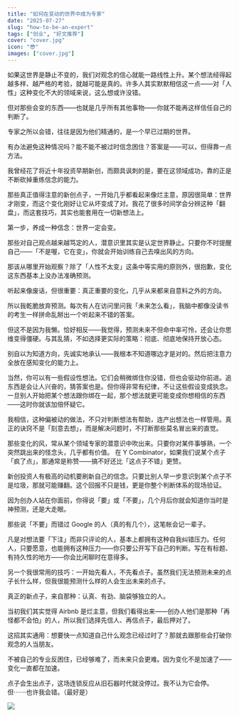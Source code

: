 ```yaml
---
title: "如何在变动的世界中成为专家"
date: "2025-07-27"
slug: "how-to-be-an-expert"
tags: ["创业", "好文推荐"]
cover: "cover.jpg"
icon: "😎"
images: ["cover.jpg"]
---
```

如果这世界是静止不变的，我们对观念的信心就能一路线性上升。某个想法经得起越多样、越严格的考验，就越可能是真的。许多人其实默默相信这一点——对「人性」这种变化不大的领域来说，这么想或许没错。



但对那些会变的东西——也就是几乎所有其他事物——你就不能再这样信任自己的判断了。



专家之所以会错，往往是因为他们精通的，是一个早已过期的世界。



有办法避免这种情况吗？能不能不被过时信念困住？答案是——可以，但得靠一点方法。



我曾经花了将近十年投资早期新创，而颇具讽刺的是，要在这领域成功，靠的正是不断砍掉重练信念的能力。



那些真正值得注意的新创点子，一开始几乎都看起来像烂主意，原因很简单：世界才刚变，而这个变化刚好让它从坏变成了对。我花了很多时间学会分辨这种「翻盘」，而这套技巧，其实也能套用在一切新想法上。



第一步，养成一种信念：世界一定会变。



那些对自己观点越来越笃定的人，潜意识里其实是认定世界静止。只要你不时提醒自己——「不是喔，它在变」，你就会开始训练自己去嗅出风的方向。



那该从哪里开始观察？除了「人性不太变」这条中等实用的原则外，很抱歉，变化这东西基本上没办法准确预测。



听起来像废话，但很重要：真正重要的变化，几乎从来都来自意料之外的方向。



所以我乾脆放弃预测。每次有人在访问里问我「未来怎么看」，我脑中都像没读书的考生一样拼命乱掰出一个听起来不错的答案。



但这不是因为我懒。恰好相反——我觉得，预测未来不但命中率可怜，还会让你思维变得僵硬。与其乱猜，不如选择更实际的策略：彻底、彻底地保持开放心态。



别自以为知道方向，先诚实地承认——我根本不知道哪边才是对的。然后把注意力全放在感知变化的能力上。



当然，你可以有一些假设性想法。它们会稍微绑住你没错，但也会驱动你前进。追东西是会让人兴奋的，猜答案也是。但你得非常有纪律，不让这些假设变成执念。
一旦别人开始把某个想法跟你绑在一起，那个想法就更可能变成你想相信的东西——这时你就该加倍怀疑它。



我相信，这种偏被动的做法，不只对判断想法有帮助，连产出想法也一样管用。真正的诀窍不是「刻意去想」，而是解决问题时，不打断那些莫名冒出来的直觉。



那些变化的风，常从某个领域专家的潜意识中吹出来。只要你对某件事够熟，一个突然跳出来的怪念头，几乎都有价值。
在 Y Combinator，如果我们说某个点子「疯了点」，那通常是称赞——搞不好还比「这点子不错」更赞。



新创投资人有极高的动机要刷新自己的信念。只要比别人早一步意识到某个点子不是垃圾，那就可能赚翻。这个回报不只是钱，更是你整个判断体系的现场验证。



因为创办人站在你面前，你得说「要」或「不要」，几个月后你就会知道你当时是神预测，还是大走眼。



那些说「不要」而错过 Google 的人（真的有几个），这笔帐会记一辈子。



凡是对想法要「下注」而非只评论的人，基本上都拥有这种自我纠错压力。任何人，只要愿意，也能拥有这种压力——你只要公开写下自己的判断。写在有标题、有持久性的地方——你会比闲聊时在意得多。



另一个我很常用的技巧：一开始先看人，不先看点子。虽然我们无法预测未来的点子长什么样，但我很能预测什么样的人会生出未来的点子。



真正的新点子，来自那种：认真、有劲、脑袋够独立的人。



当初我们其实觉得 Airbnb 是烂主意，但我们看得出来——创办人他们是那种「再怪都不会怕」的人，所以我们选择先信人、再信点子，最后押对了。



这招其实通用：想要快一点知道自己什么观念已经过时了？那就去跟那些会打破你观念的人当朋友。



不被自己的专业反困住，已经够难了，而未来只会更难。因为变化不是加速了——变化一直都在加速。



点子会生出点子，这场连锁反应从旧石器时代就没停过。我不认为它会停。
但⋯⋯也许我会错。（最好是）




![](https://prod-files-secure.s3.us-west-2.amazonaws.com/112d0858-5090-4d34-a606-b75eb8d65fd2/46476355-9cf3-4e99-9b7a-3531bc426380/1000202064.png?X-Amz-Algorithm=AWS4-HMAC-SHA256&X-Amz-Content-Sha256=UNSIGNED-PAYLOAD&X-Amz-Credential=ASIAZI2LB46672IKO4XB%2F20250912%2Fus-west-2%2Fs3%2Faws4_request&X-Amz-Date=20250912T221118Z&X-Amz-Expires=3600&X-Amz-Security-Token=IQoJb3JpZ2luX2VjEL3%2F%2F%2F%2F%2F%2F%2F%2F%2F%2FwEaCXVzLXdlc3QtMiJHMEUCIQCSeE4uj4GrcEZoNJNwO%2FUfwb5sYjnAqQM5wKwfBeyqEgIgFOrPz9TSaiepPMASxh%2Fi8St3Wk40iK8rwgrsz82ASu0q%2FwMINhAAGgw2Mzc0MjMxODM4MDUiDD4sxmlHx2VACdv8EyrcAxHvEXoSF8uw37aRt%2BOxkfpz5UFEo71ag6wZDRn%2BhyxaA6Gu3XFy1TeaSTm3V52ThxbU3tCn%2B9W5m5RYiN3dysIY%2FMB1W%2F8NZCSarOnLo0xP5L8opatxcPxprALeXGdfH%2BwYSpJgvcUB5iZcolOf5aSz6hl3PkW6ED4ZcY%2BztrpQhJGwJj0pUdyuEUJ4Zc%2FcICZxgwcmSQ70Q8yeduRGaTIYOUxcQzHmspfp18K7ZzUNjxAWMcgiGHIV%2F2TGSggysSLNvL05UTm%2B%2FRDvUeCXIGpOZvHJ9WrAMHGfQwOO8orwGDIt5r%2F9WetAJXCMbhhYSEVfRErc8X99OLX2ivWFec7TbC%2FptCtla9nWQbqMRmGcoK0nq5azirorpfAZK%2FzJrjrefc%2FpfpQVUJIzK0YDrcu9CHnzoFPLBNlhTSuTS4RAx56wvxWi2AAlPWZIX%2FqvvyN58NO9Fhr%2BMLFKGWwrvYOK8ch97%2BZx3OEjpksHtvDuaBJNhgDOGrqAYTu5Gh1XDvr5BdaBtRdwKLrGIwK1UM15xHDeTkKQ7a5qflGEZKyKr4ri2u7OOr%2Fng%2BK22JK1RpiA1AXnN7I0wTzR4fsU8p45h14er2%2BgbnLrzYwffx%2Fg3ggzmsfJHXQ4UFm1MLyMksYGOqUBzw1ylqR%2Fy9ARdUGkszL0oA%2B8kS%2Fwv8k8l4xPBXvtXJeyxBiaZ10CaYQBsu6VEBZ3DcgGA0q0Rw%2BuxYSCj7ICVQgjgGu7UHfjGGgIgktP296ri%2FO0qyBPOWhuiH1iW5IbZUJPu4eqhbl%2Fs%2Fgi2Z3Zg5Jvbne9tv5jMznKPbl4ZEL7XUVCCyuNReGT%2FTGCc6rIEWPN3%2BuR72%2ByX%2BpRuyWVvmXlAwsP&X-Amz-Signature=93bd68e497ce877c8be4f2b6b0b5e8395b54f9b596292ba35408cd2f8fd434c5&X-Amz-SignedHeaders=host&x-amz-checksum-mode=ENABLED&x-id=GetObject)

